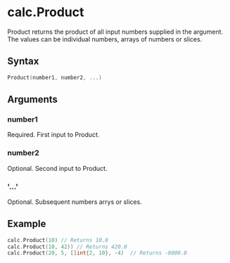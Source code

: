 # calc.Product

Product returns the product of all input numbers supplied in the argument.
The values can be individual numbers, arrays of numbers or slices.

## Syntax

```go
Product(number1, number2, ...)
```

## Arguments

### number1

Required. First input to Product.

### number2

Optional. Second input to Product.

### '...'

Optional. Subsequent numbers arrys or slices.

## Example

```Go
calc.Product(10) // Returns 10.0
calc.Product(10, 42)) // Returns 420.0
calc.Product(20, 5, []int{2, 10}, -4)  // Returns -8000.0
```
